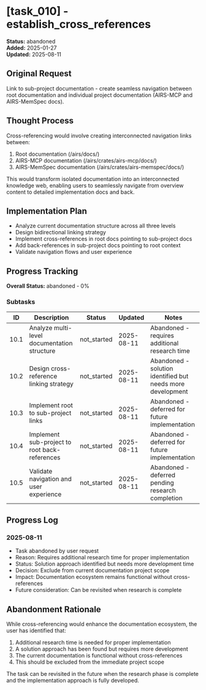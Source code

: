 # [task_010] - establish_cross_references

**Status:** abandoned  
**Added:** 2025-01-27  
**Updated:** 2025-08-11

## Original Request
Link to sub-project documentation - create seamless navigation between root documentation and individual project documentation (AIRS-MCP and AIRS-MemSpec docs).

## Thought Process
Cross-referencing would involve creating interconnected navigation links between:
1. Root documentation (/airs/docs/)
2. AIRS-MCP documentation (/airs/crates/airs-mcp/docs/)  
3. AIRS-MemSpec documentation (/airs/crates/airs-memspec/docs/)

This would transform isolated documentation into an interconnected knowledge web, enabling users to seamlessly navigate from overview content to detailed implementation docs and back.

## Implementation Plan
- Analyze current documentation structure across all three levels
- Design bidirectional linking strategy
- Implement cross-references in root docs pointing to sub-project docs
- Add back-references in sub-project docs pointing to root context
- Validate navigation flows and user experience

## Progress Tracking

**Overall Status:** abandoned - 0%

### Subtasks
| ID | Description | Status | Updated | Notes |
|----|-------------|--------|---------|-------|
| 10.1 | Analyze multi-level documentation structure | not_started | 2025-08-11 | Abandoned - requires additional research time |
| 10.2 | Design cross-reference linking strategy | not_started | 2025-08-11 | Abandoned - solution identified but needs more development |
| 10.3 | Implement root to sub-project links | not_started | 2025-08-11 | Abandoned - deferred for future implementation |
| 10.4 | Implement sub-project to root back-references | not_started | 2025-08-11 | Abandoned - deferred for future implementation |
| 10.5 | Validate navigation and user experience | not_started | 2025-08-11 | Abandoned - deferred pending research completion |

## Progress Log
### 2025-08-11
- Task abandoned by user request
- Reason: Requires additional research time for proper implementation
- Status: Solution approach identified but needs more development time
- Decision: Exclude from current documentation project scope
- Impact: Documentation ecosystem remains functional without cross-references
- Future consideration: Can be revisited when research is complete

## Abandonment Rationale
While cross-referencing would enhance the documentation ecosystem, the user has identified that:
1. Additional research time is needed for proper implementation
2. A solution approach has been found but requires more development
3. The current documentation is functional without cross-references
4. This should be excluded from the immediate project scope

The task can be revisited in the future when the research phase is complete and the implementation approach is fully developed.
